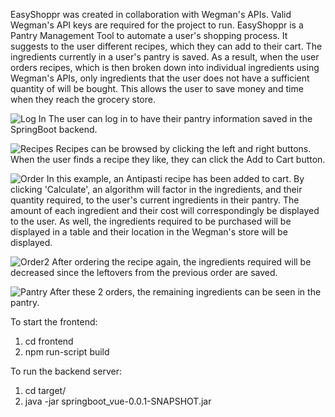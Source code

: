 EasyShoppr was created in collaboration with Wegman's APIs. Valid Wegman's API keys are required for the project to run. 
EasyShoppr is a Pantry Management Tool to automate a user's shopping process. It suggests to the user different recipes, which they can add to their cart. The ingredients currently in a user's pantry is saved. As a result, when the user orders recipes, which is then broken down into individual ingredients using Wegman's APIs, only ingredients that the user does not have a sufficient quantity of will be bought. This allows the user to save money and time when they reach the grocery store. 

![Log In](https://github.com/tpinto7/EasyShoppr/blob/master/login.PNG)
The user can log in to have their pantry information saved in the SpringBoot backend. 

![Recipes](https://github.com/tpinto7/EasyShoppr/blob/master/Recipes.PNG)
Recipes can be browsed by clicking the left and right buttons. When the user finds a recipe they like, they can click the Add to Cart button.

![Order](https://github.com/tpinto7/EasyShoppr/blob/master/Order.PNG)
In this example, an Antipasti recipe has been added to cart. By clicking 'Calculate', an algorithm will factor in the ingredients, and their quantity required, to the user's current ingredients in their pantry. The amount of each ingredient and their cost will correspondingly be displayed to the user. As well, the ingredients required to be purchased will be displayed in a table and their location in the Wegman's store will be displayed.

![Order2](https://github.com/tpinto7/EasyShoppr/blob/master/Order2.PNG)
After ordering the recipe again, the ingredients required will be decreased since the leftovers from the previous order are saved. 

![Pantry](https://github.com/tpinto7/EasyShoppr/blob/master/Pantry.PNG)
After these 2 orders, the remaining ingredients can be seen in the pantry.

To start the frontend: 
1. cd frontend 
2. npm run-script build

To run the backend server:
 1. cd target/
 2. java -jar springboot_vue-0.0.1-SNAPSHOT.jar
